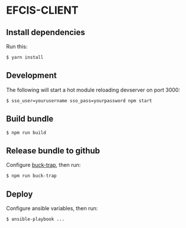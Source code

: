 EFCIS-CLIENT
============


Install dependencies
--------------------

Run this:

```
$ yarn install
```

Development
-----------

The following will start a hot module reloading devserver on port 3000:

```
$ sso_user=yourusername sso_pass=yourpassword npm start
```


Build bundle
------------

```
$ npm run build
```


Release bundle to github
------------------------

Configure [buck-trap](https://www.npmjs.com/package/buck-trap), then run:

```
$ npm run buck-trap
```


Deploy
------

Configure ansible variables, then run:
```
$ ansible-playbook ...
```
